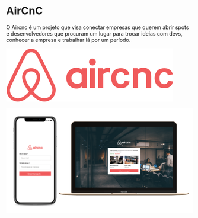 # AirCnC
O Aircnc é um projeto que visa conectar empresas que querem abrir spots e desenvolvedores que procuram um lugar para trocar ideias com devs, conhecer a empresa e trabalhar lá por um período.

![](https://github.com/LucasGabryellll/OmniStack09-AirCnC/blob/master/logo-git.png)

![](https://github.com/LucasGabryellll/OmniStack09-AirCnC/blob/master/aircnc-git.png)
